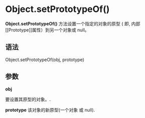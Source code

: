 # Object.setPrototypeOf()

**Object.setPrototypeOf()** 方法设置一个指定的对象的原型 ( 即, 内部[[Prototype]]属性）到另一个对象或  null。

## 语法

Object.setPrototypeOf(obj, prototype)

## 参数

**obj**

要设置其原型的对象。.

**prototype**
该对象的新原型(一个对象 或 null).